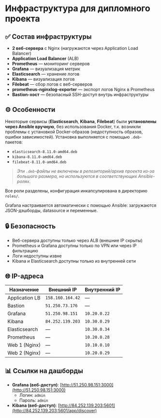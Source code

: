 # Инфраструктура для дипломного проекта

## ✅ Состав инфраструктуры

- **2 веб-сервера** с Nginx (нагружаются через Application Load Balancer)
- **Application Load Balancer** (ALB)
- **Prometheus** — мониторинг серверов
- **Grafana** — визуализация метрик
- **Elasticsearch** — хранение логов
- **Kibana** — визуализация логов
- **Filebeat** — сбор логов с веб-серверов
- **prometheus-nginxlog-exporter** — экспорт логов Nginx в Prometheus
- **Bastion-хост** — безопасный SSH-доступ внутрь инфраструктуры

## ⚙️ Особенности

Некоторые сервисы (**Elasticsearch**, **Kibana**, **Filebeat**) были **установлены через Ansible вручную**, без использования Docker, т.к. возникли проблемы с установкой Docker-образов (недоступность образов, ошибки зависимостей). Установка выполняется с помощью `.deb`-пакетов:

- `elasticsearch-8.11.0-amd64.deb`
- `kibana-8.11.0-amd64.deb`
- `filebeat-8.11.0-amd64.deb`

> *Эти `.deb`-файлы не включены в репозиторий/архив проекта из-за большого размера, но используются в соответствующих Ansible-ролях.*

Все роли разделены, конфигурация инкапсулирована в директорию `roles/`.

Grafana настраивается автоматически с помощью Ansible: загружаются JSON-дэшборды, datasource и переменные.

## 🔒 Безопасность

- Веб-сервера доступны только через ALB (внешние IP скрыты)
- Prometheus и Grafana доступны только по VPN или через IP фильтрацию
- Логи недоступны извне
- Kibana и Elasticsearch доступны только из внутренней сети

## 🌐 IP-адреса

| Назначение              | Внешний IP        | Внутренний IP    |
|------------------------|-------------------|------------------|
| Application LB         | `158.160.164.42`  | —                |
| Bastion                | `51.250.73.176`   | —                |
| Grafana                | `51.250.98.151`   | `10.20.0.22`     |
| Kibana                 | `84.252.139.203`  | `10.30.0.29`     |
| Elasticsearch          | —                 | `10.30.0.34`     |
| Prometheus             | —                 | `10.20.0.28`     |
| Web 1 (Nginx)          | —                 | `10.10.0.10`     |
| Web 2 (Nginx)          | —                 | `10.20.0.29`     |

## 📊 Ссылки на дашборды

- **Grafana (веб-доступ)**: [http://51.250.98.151:3000](http://51.250.98.151:3000)
  - Логин: `admin`
  -  Пароль: `admin`
- **Kibana (веб-доступ)**: [http://84.252.139.203:5601](http://84.252.139.203:5601/app/discover)
